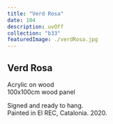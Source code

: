 ```yaml
---
title: "Verd Rosa"
date: 104
description: uvOff
collection: "b33"
featuredImage: ./verdRosa.jpg
---
```


## Verd Rosa

Acrylic on wood<br/>
100x100cm wood panel

Signed and ready to hang.<br/>
Painted in El REC, Catalonia. 2020.